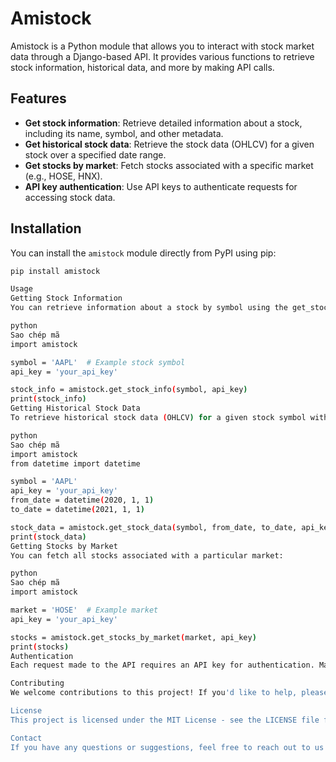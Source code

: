 # Amistock

Amistock is a Python module that allows you to interact with stock market data through a Django-based API. It provides various functions to retrieve stock information, historical data, and more by making API calls.

## Features

- **Get stock information**: Retrieve detailed information about a stock, including its name, symbol, and other metadata.
- **Get historical stock data**: Retrieve the stock data (OHLCV) for a given stock over a specified date range.
- **Get stocks by market**: Fetch stocks associated with a specific market (e.g., HOSE, HNX).
- **API key authentication**: Use API keys to authenticate requests for accessing stock data.

## Installation

You can install the `amistock` module directly from PyPI using pip:

```bash
pip install amistock

Usage
Getting Stock Information
You can retrieve information about a stock by symbol using the get_stock_info() function:

python
Sao chép mã
import amistock

symbol = 'AAPL'  # Example stock symbol
api_key = 'your_api_key'

stock_info = amistock.get_stock_info(symbol, api_key)
print(stock_info)
Getting Historical Stock Data
To retrieve historical stock data (OHLCV) for a given stock symbol within a date range:

python
Sao chép mã
import amistock
from datetime import datetime

symbol = 'AAPL'
api_key = 'your_api_key'
from_date = datetime(2020, 1, 1)
to_date = datetime(2021, 1, 1)

stock_data = amistock.get_stock_data(symbol, from_date, to_date, api_key)
print(stock_data)
Getting Stocks by Market
You can fetch all stocks associated with a particular market:

python
Sao chép mã
import amistock

market = 'HOSE'  # Example market
api_key = 'your_api_key'

stocks = amistock.get_stocks_by_market(market, api_key)
print(stocks)
Authentication
Each request made to the API requires an API key for authentication. Make sure to pass a valid API key when calling any of the functions above.

Contributing
We welcome contributions to this project! If you'd like to help, please fork the repository, make your changes, and submit a pull request. Be sure to follow the code of conduct and review the guidelines before contributing.

License
This project is licensed under the MIT License - see the LICENSE file for details.

Contact
If you have any questions or suggestions, feel free to reach out to us at amistockpro@gmail.com.